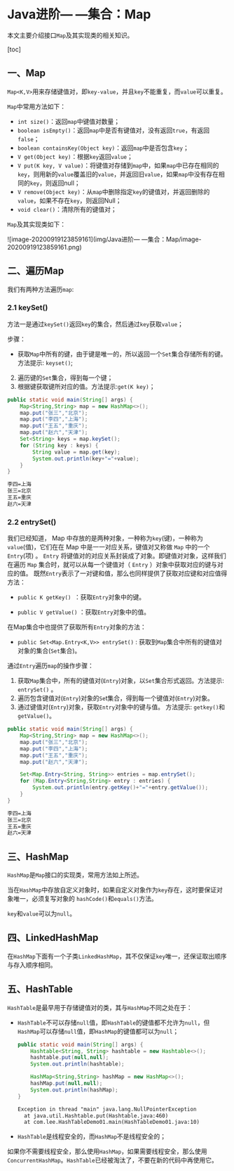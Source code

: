 # Java进阶— —集合：Map

本文主要介绍接口`Map`及其实现类的相关知识。

[toc]

## 一、Map

`Map<K,V>`用来存储键值对，即`key-value`，并且`key`不能重复，而`value`可以重复。

`Map`中常用方法如下：

- `int size()`：返回`map`中键值对数量；
- `boolean isEmpty()`：返回`map`中是否有键值对，没有返回`true`，有返回`false`；
- `boolean containsKey(Object key)`：返回`map`中是否包含`key`；
- `V get(Object key)`：根据`key`返回`value`；
- `V put(K key, V value)`：将键值对存储到`map`中，如果`map`中已存在相同的`key`，则用新的`value`覆盖旧的`value`，并返回旧`value`，如果`map`中没有存在相同的`key`，则返回null；
- `V remove(Object key)`：从`map`中删除指定`key`的键值对，并返回删除的`value`，如果不存在`key`，则返回Null；
- `void clear()`：清除所有的键值对；

`Map`及其实现类如下：

![image-20200919123859161](img/Java进阶— —集合：Map/image-20200919123859161.png)



## 二、遍历Map

我们有两种方法遍历`map`:

### 2.1 keySet()

方法一是通过`keySet()`返回`key`的集合，然后通过`key`获取`value`；

步骤：

- 获取`Map`中所有的键，由于键是唯一的，所以返回一个`Set`集合存储所有的键。方法提示: `keyset()`;
2. 遍历键的`Set`集合，得到每一个键；
3. 根据键获取键所对应的值。方法提示:`get(K key)`；

```java
public static void main(String[] args) {
    Map<String,String> map = new HashMap<>();
    map.put("张三","北京");
    map.put("李四","上海");
    map.put("王五","重庆");
    map.put("赵六","天津");
    Set<String> keys = map.keySet();
    for (String key : keys) {
        String value = map.get(key);
        System.out.println(key+"="+value);
    }
}
```

```txt
李四=上海
张三=北京
王五=重庆
赵六=天津
```

### 2.2 entrySet()

我们已经知道， Map 中存放的是两种对象，一种称为`key`(键)，一种称为`value`(值)，它们在在 Map 中是一一对应关系，键值对又称做 `Map` 中的一个`Entry`(项) 。 `Entry` 将键值对的对应关系封装成了对象。即键值对对象，这样我们在遍历 `Map` 集合时，就可以从每一个键值对（ `Entry` ）对象中获取对应的键与对应的值。
既然`Entry`表示了一对键和值，那么也同样提供了获取对应键和对应值得方法：

- `public K getKey() `：获取`Entry`对象中的键。

- `public V getValue()` ：获取`Entry`对象中的值。

  

在Map集合中也提供了获取所有`Entry`对象的方法：

- `public Set<Map.Entry<K,V>> entrySet()` : 获取到`Map`集合中所有的键值对对象的集合(`Set`集合)。

通过`Entry`遍历`map`的操作步骤：
1.  获取`Map`集合中，所有的键值对(`Entry`)对象，以`Set`集合形式返回。方法提示: `entrySet()` 。
2.  遍历包含键值对(`Entry`)对象的`Se`t集合，得到每一个键值对(`Entry`)对象。
3.  通过键值对(`Entry`)对象，获取`Entry`对象中的键与值。 方法提示: `getkey()`和 `getValue()`。

```java
public static void main(String[] args) {
    Map<String,String> map = new HashMap<>();
    map.put("张三","北京");
    map.put("李四","上海");
    map.put("王五","重庆");
    map.put("赵六","天津");

    Set<Map.Entry<String, String>> entries = map.entrySet();
    for (Map.Entry<String,String> entry : entries) {
        System.out.println(entry.getKey()+"="+entry.getValue());
    }
}
```

```txt
李四=上海
张三=北京
王五=重庆
赵六=天津
```



## 三、HashMap

`HashMap`是`Map`接口的实现类，常用方法如上所述。

当在`HashMap`中存放自定义对象时，如果自定义对象作为`key`存在，这时要保证对象唯一，必须复写对象的
`hashCode()`和`equals()`方法。

`key`和`value`可以为`null`。



## 四、LinkedHashMap

在`HashMap`下面有一个子类`LinkedHashMap`，其不仅保证`key`唯一，还保证取出顺序与存入顺序相同。



## 五、HashTable

`HashTable`是最早用于存储键值对的类，其与`HashMap`不同之处在于：

- `HashTable`不可以存储`null`值，即`HashTable`的键值都不允许为`null`，但`HashMap`可以存储`null`值，即`HashMap`的键值都可以为`null`；

  ```java
  public static void main(String[] args) {
      Hashtable<String, String> hashtable = new Hashtable<>();
      hashtable.put(null,null);
      System.out.println(hashtable);
  
      HashMap<String,String> hashMap = new HashMap<>();
      hashMap.put(null,null);
      System.out.println(hashMap);
  }
  ```

  ```txt
  Exception in thread "main" java.lang.NullPointerException
  	at java.util.Hashtable.put(Hashtable.java:460)
  	at com.lee.HashTableDemo01.main(HashTableDemo01.java:10)
  ```

- `HashTable`是线程安全的，而`HashMap`不是线程安全的；

如果你不需要线程安全，那么使用`HashMap`，如果需要线程安全，那么使用`ConcurrentHashMap`。`HashTable`已经被淘汰了，不要在新的代码中再使用它。